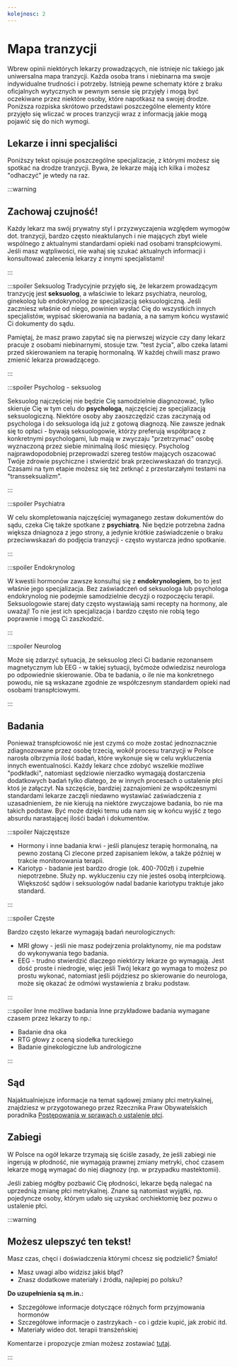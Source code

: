 ```yaml
---
kolejnosc: 2
---
```

# Mapa tranzycji

Wbrew opinii niektórych lekarzy prowadzących, nie istnieje nic takiego jak uniwersalna mapa tranzycji. Każda osoba trans i niebinarna ma swoje indywidualne trudności i potrzeby. Istnieją pewne schematy które z braku oficjalnych wytycznych w pewnym sensie się przyjęły i mogą być oczekiwane przez niektóre osoby, które napotkasz na swojej drodze. Poniższa rozpiska skrótowo przedstawi poszczególne elementy które przyjęło się wliczać w proces tranzycji wraz z informacją jakie mogą pojawić się do nich wymogi.

## Lekarze i inni specjaliści

Poniższy tekst opisuje poszczególne specjalizacje, z którymi możesz się spotkać na drodze tranzycji. 
Bywa, że lekarze mają ich kilka i możesz "odhaczyć" je wtedy na raz.

:::warning

## Zachowaj czujność!

Każdy lekarz ma swój prywatny styl i przyzwyczajenia względem wymogów dot. tranzycji, bardzo często nieaktulanych i nie mających zbyt wiele wspólnego z aktualnymi standardami opieki nad osobami transpłciowymi. Jeśli masz wątpliwości, nie wahaj się szukać aktualnych informacji i konsultować zalecenia lekarzy z innymi specjalistami!

:::

:::spoiler Seksuolog
Tradycyjnie przyjęło się, że lekarzem prowadzącym tranzycję jest **seksuolog**, a właściwie to lekarz psychiatra, neurolog, ginekolog lub endokrynolog ze specjalizacją seksuologiczną. Jeśli zaczniesz właśnie od niego, powinien wysłać Cię do wszystkich innych specjalistów, wypisać skierowania na badania, a na samym końcu wystawić Ci dokumenty do sądu.

Pamiętaj, że masz prawo zapytać się na pierwszej wizycie czy dany lekarz pracuje z osobami niebinarnymi, stosuje tzw. "test życia", albo czeka latami przed skierowaniem na terapię hormonalną. W każdej chwili masz prawo zmienić lekarza prowadzącego.

:::

:::spoiler Psycholog - seksuolog

Seksuolog najczęściej nie będzie Cię samodzielnie diagnozować, tylko skieruje Cię w tym celu do **psychologa**, najczęściej ze specjalizacją seksuologiczną. Niektóre osoby aby zaoszczędzić czas zaczynają od psychologa i do seksuologa idą już z gotową diagnozą. Nie zawsze jednak się to opłaci - bywają seksuologowie, którzy preferują współpracę z konkretnymi psychologami, lub mają w zwyczaju "przetrzymać" osobę wyznaczoną przez siebie minimalną ilość miesięcy. Psycholog najprawdopodobniej przeprowadzi szereg testów mających oszacować Twóje zdrowie psychiczne i stwierdzić brak przeciwwskazań do tranzycji. Czasami na tym etapie możesz się też zetknąć z przestarzałymi testami na "transseksualizm".

:::

:::spoiler Psychiatra

W celu skompletowania najczęściej wymaganego zestaw dokumentów do sądu, czeka Cię także spotkane z  **psychiatrą**. Nie będzie potrzebna żadna większa dniagnoza z jego strony, a jedynie krótkie zaświadczenie o braku przeciwwskazań do podjęcia tranzycji - często wystarcza jedno spotkanie.

:::

:::spoiler Endokrynolog

W kwestii hormonów zawsze konsultuj się z **endokrynologiem**, bo to jest właśnie jego specjalizacja.  Bez zaświadczeń od seksuologa lub psychologa endokrynolog nie podejmie samodzielnie decyzji o rozpoczęciu terapii. Seksuologowie starej daty często wystawiają sami recepty na hormony, ale uważaj! To nie jest ich specjalizacja i bardzo często nie robią tego poprawnie i mogą Ci zaszkodzić.


:::

:::spoiler Neurolog

Może się zdarzyć sytuacja, że seksuolog zleci Ci badanie rezonansem magnetycznym lub EEG - w takiej sytuacji, byćmoże odwiedzisz neurologa po odpowiednie skierowanie. Oba te badania, o ile nie ma konkretnego powodu, nie są wskazane zgodnie ze współczesnym standardem opieki nad osobami transpłciowymi.

:::

## Badania

Ponieważ transpłciowość nie jest czymś co może zostać jednoznacznie zdiagnozowane przez osobę trzecią, wokół procesu tranzycji w Polsce narosła olbrzymia ilość badań, które wykonuje się w celu wykluczenia innych ewentualności. Każdy lekarz chce zdobyć wszelkie możliwe "podkładki", natomiast sędziowie nierzadko wymagają dostarczenia dodatkowych badań tylko dlatego, że w innych procesach o ustalenie płci ktoś je załączył. Na szczęście, bardziej zaznajomieni ze współczesnymi standardami lekarze zaczęli niedawno wystawiać zaświadczenia z uzasadnieniem, że nie kierują na niektóre zwyczajowe badania, bo nie ma takich podstaw. Być może dzięki temu uda nam się w końcu wyjść z tego absurdu narastającej ilośći badań i dokumentów.

:::spoiler Najczęstsze

 * Hormony i inne badania krwi - jeśli planujesz terapię hormonalną, na pewno zostaną Ci zlecone przed zapisaniem leków, a także później w trakcie monitorowania terapii.
 * Kariotyp - badanie jest bardzo drogie (ok. 400-700zł) i zupełnie niepotrzebne. Służy np. wykluczeniu czy nie jesteś osobą interpłciową. Większość sądów i seksuologów nadal badanie kariotypu traktuje jako standard.

:::

:::spoiler Częste

Bardzo często lekarze wymagają badań neurologicznych:
 * MRI głowy - jeśli nie masz podejrzenia prolaktynomy, nie ma podstaw do wykonywania tego badania.
 * EEG - trudno stwierdzić dlaczego niektórzy lekarze go wymagają. Jest dość proste i niedrogie, więc jeśli Twój lekarz go wymaga to możesz po prostu wykonać, natomiast jeśli pójdziesz po skierowanie do neurologa, może się okazać że odmówi wystawienia z braku podstaw.

:::

:::spoiler Inne możliwe badania
Inne przykładowe badania wymagane czasem przez lekarzy to np.:

 * Badanie dna oka
 * RTG głowy z oceną siodełka tureckiego
 * Badanie ginekologiczne lub andrologiczne

:::

## Sąd

Najaktualniejsze informacje na temat sądowej zmiany płci metrykalnej, znajdziesz w przygotowanego przez Rzecznika Praw Obywatelskich poradnika [Postępowania w sprawach
o ustalenie płci](/media/docs/prawo/Postepowania_w_sprawach_o_ustalenie_plci.pdf).

## Zabiegi

W Polsce na ogół lekarze trzymają się ściśle zasady, że jeśli zabiegi nie ingerują w płodność, nie wymagają prawnej zmiany metryki, choć czasem lekarze mogą wymagać do niej diagnozy (np. w przypadku mastektomii).

Jeśli zabieg mógłby pozbawić Cię płodności, lekarze będą nalegać na uprzednią zmianę płci metrykalnej. Znane są natomiast wyjątki, np. pojedyncze osoby, którym udało się uzyskać orchiektomię bez pozwu o ustalenie płci.

:::warning

## Możesz ulepszyć ten tekst!

Masz czas, chęci i doświadczenia którymi chcesz się podzielić? Śmiało!

* Masz uwagi albo widzisz jakiś błąd?
* Znasz dodatkowe materiały i źródła, najlepiej po polsku?

**Do uzupełnienia są m.in.:**

* Szczegółowe informacje dotyczące różnych form przyjmowania hormonów
* Szczegółowe informacje o zastrzykach - co i gdzie kupić, jak zrobić itd.
* Materiały wideo dot. terapii transżeńskiej

Komentarze i propozycje zmian możesz zostawiać [tutaj](https://hackmd.io/@tranzycja/H1oac8yeO).

:::
